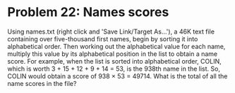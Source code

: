 # Problem 22: Names scores
Using names.txt (right click and 'Save Link/Target As...'), a 46K text
file containing over five-thousand first names, begin by sorting it into
alphabetical order. Then working out the alphabetical value for each
name, multiply this value by its alphabetical position in the list to
obtain a name score. For example, when the list is sorted into
alphabetical order, COLIN, which is worth 3 + 15 + 12 + 9 + 14 = 53, is
the 938th name in the list. So, COLIN would obtain a score of 938 × 53 =
49714. What is the total of all the name scores in the file?
